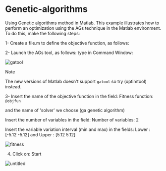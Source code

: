 # Genetic-algorithms
Using Genetic algorithms method in Matlab.
This example illustrates how to perform an optimization using the AGs technique in the
Matlab environment. To do this, make the following steps:

1- Create a file.m to define the objective function, as follows:

2- Launch the AGs tool, as follows: type in Command Window:

  ![gatool](https://github.com/moha999DJ/Genetic-algorithms/assets/69479417/9a46b63d-016f-485a-948b-850457556672)
  
> [!NOTE]
> The new versions of Matlab doesn't support ```gatool``` so try (optimtool) instead.

3- Insert the name of the objective function in the field: Fitness function: ```@objfun```

and the name of 'solver' we choose (ga genetic algorithm)

Insert the number of variables in the field: Number of variables: 2

Insert the variable variation interval (min and max) in the fields: Lower : [-5.12 -5.12]
and Upper : [5.12 5.12]

![fitness](https://github.com/moha999DJ/Genetic-algorithms/assets/69479417/73a28905-b75f-4b8b-a516-04d6be2b88a7)

4. Click on: Start

![untitled](https://github.com/moha999DJ/Genetic-algorithms/assets/69479417/37b7d428-49b7-4212-9a3a-a8b360903022)

